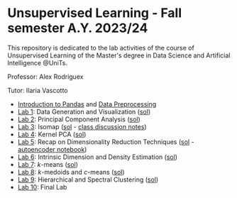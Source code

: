 # Unsupervised Learning - Fall semester A.Y. 2023/24
This repository is dedicated to the lab activities of the course of Unsupervised Learning of the Master's degree in Data Science and Artificial Intelligence @UniTs. 

Professor: Alex Rodriguex

Tutor: Ilaria Vascotto

* [Introduction to Pandas](https://github.com/ilariavascotto/UL_2023_fall/blob/main/Notebooks/Lab0a-IntrotoPandas.ipynb) and [Data Preprocessing](https://github.com/ilariavascotto/UL_2023_fall/blob/main/Notebooks/Lab0b-DataPreprocessing.ipynb)
* [Lab 1](https://github.com/ilariavascotto/UL_2023_fall/blob/main/Lab1.pdf): Data Generation and Visualization ([sol](https://github.com/ilariavascotto/UL_2023_fall/blob/main/Notebooks/Lab1-DataGeneration.ipynb))
* [Lab 2](https://github.com/ilariavascotto/UL_2023_fall/blob/main/Lab2.pdf): Principal Component Analysis ([sol](https://github.com/ilariavascotto/UL_2023_fall/blob/main/Notebooks/Lab2-PCA.ipynb))
* [Lab 3](https://github.com/ilariavascotto/UL_2023_fall/blob/main/Lab3.pdf): Isomap ([sol](https://github.com/ilariavascotto/UL_2023_fall/blob/main/Notebooks/Lab3-Isomap.ipynb) - [class discussion notes](https://github.com/ilariavascotto/UL_2023_fall/blob/main/Notes%20-%20Isomap.pdf))
* [Lab 4](https://github.com/ilariavascotto/UL_2023_fall/blob/main/Lab4.pdf): Kernel PCA ([sol](https://github.com/ilariavascotto/UL_2023_fall/blob/main/Notebooks/Lab4-KernelPCA.ipynb))
* [Lab 5](https://github.com/ilariavascotto/UL_2023_fall/blob/main/Lab5.pdf): Recap on Dimensionality Reduction Techniques ([sol](https://github.com/ilariavascotto/UL_2023_fall/blob/main/Notebooks/Lab5-DimensionalityReduction.ipynb) - [autoencoder notebook](https://github.com/ilariavascotto/UL_2023_fall/blob/main/Notebooks/Lab5a-Autoencoder.ipynb))
* [Lab 6](https://github.com/ilariavascotto/UL_2023_fall/blob/main/Lab6.pdf): Intrinsic Dimension and Density Estimation ([sol](https://github.com/ilariavascotto/UL_2023_fall/blob/main/Notebooks/Lab6-IDandDensityEstimation.ipynb))
* [Lab 7](https://github.com/ilariavascotto/UL_2023_fall/blob/main/Lab7.pdf): $k$-means ([sol](https://github.com/ilariavascotto/UL_2023_fall/blob/main/Notebooks/Lab7-kMeans.ipynb))
* [Lab 8](https://github.com/ilariavascotto/UL_2023_fall/blob/main/Lab8.pdf): $k$-medoids and $c$-means ([sol](https://github.com/ilariavascotto/UL_2023_fall/blob/main/Notebooks/Lab8-kMedoids&cMeans.ipynb.ipynb))
* [Lab 9](https://github.com/ilariavascotto/UL_2023_fall/blob/main/Lab9.pdf): Hierarchical and Spectral Clustering ([sol](https://github.com/ilariavascotto/UL_2023_fall/blob/main/Notebooks/Lab9-HierarchicalandSpectral.ipynb.ipynb))
* [Lab 10](https://github.com/ilariavascotto/UL_2023_fall/blob/main/Lab10.pdf): Final Lab